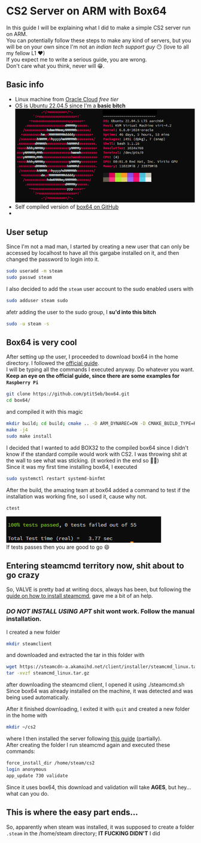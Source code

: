 # CS2 Server on ARM with Box64

In this guide I will be explaining what I did to make a simple CS2 server run on ARM.<br>
You can potentially follow these steps to make any kind of servers, but you will be on your own since I'm not an *indian tech support guy* 😶 (love to all my fellow L1 ❤)<br>
If you expect me to write a serious guide, you are wrong.<br>
Don't care what you think, never will 😁.

## Basic info
- Linux machine from [Oracle Cloud](https://www.oracle.com/it/cloud/sign-in.html?intcmp=OcomFreeTier) *free tier* 
- OS is Ubuntu 22.04.5 since I'm a **basic bitch** ![Neofetch](./images/neofetch.png)
- Self compiled version of [box64 on GitHub](https://github.com/ptitSeb/box64) 
- 

## User setup
Since I'm not a mad man, I started by creating a new user that can only be accessed by localhost to have all this gargabe installed on it, and then changed the password to login into it.
```bash
sudo useradd -m steam
sudo passwd steam
```
I also decided to add the `steam` user account to the sudo enabled users with
```bash
sudo adduser steam sudo
```
afetr adding the user to the sudo group, I **su'd into this bitch**
```bash
sudo -u steam -s
```

## Box64 is very cool
After setting up the user, I proceeded to download box64 in the home directory.
I followed the [official guide](https://github.com/ptitSeb/box64/blob/main/docs/COMPILE.md).<br>
I will be typing all the commands I executed anyway. Do whatever you want.<br>
**Keep an eye on the official guide, since there are some examples for `Raspberry Pi`**
```bash
git clone https://github.com/ptitSeb/box64.git
cd box64/
```
and compiled it with this magic
```bash
mkdir build; cd build; cmake .. -D ARM_DYNAREC=ON -D CMAKE_BUILD_TYPE=RelWithDebInfo -D BOX32=ON -D BOX32_BINFMT=ON
make -j4
sudo make install
```
I decided that I wanted to add BOX32 to the compiled box64 since I didn't know if the standard compile would work with CS2. I was throwing shit at the wall to see what was sticking. (it worked in the end so 🤷‍♂️)<br>
Since it was my first time installing box64, I executed
```bash
sudo systemctl restart systemd-binfmt
```
After the build, the amazing team at box64 added a command to test if the installation was working fine, so I used it, cause why not.
```bash
ctest
```
![Ctest](./images/ctest_pass.png)<br>
If tests passes then you are good to go 😄

## Entering steamcmd territory now, shit about to go crazy
So, VALVE is pretty bad at writing docs, always has been, but following the [guide on how to install steamcmd](https://developer.valvesoftware.com/wiki/SteamCMD#Manually), gave me a bit of an help.<br>
### ***DO NOT INSTALL USING APT*** shit wont work. Follow the manual installation.
I created a new folder
```bash
mkdir steamclient
```
and downloaded and extracted the tar in this folder with
```bash
wget https://steamcdn-a.akamaihd.net/client/installer/steamcmd_linux.tar.gz
tar -xvzf steamcmd_linux.tar.gz 
```
after downloading the steamcmd client, I opened it using ./steamcmd.sh
Since box64 was already installed on the machine, it was detected and was being used automatically.

After it finished downloading, I exited it with `quit` and created a new folder in the home with
```bash
mkdir ~/cs2
```
where I then installed the server following [this guide](https://developer.valvesoftware.com/wiki/Counter-Strike_2/Dedicated_Servers) (partially).<br>
After creating the folder I run steamcmd again and executed these commands:
```bash
force_install_dir /home/steam/cs2
login anonymous
app_update 730 validate
```
Since it uses box64, this download and validation will take **AGES**, but hey... what can you do.

## This is where the easy part ends...
So, apparently when steam was installed, it was supposed to create a folder `.steam` in the /home/steam directory; **IT FUCKING DIDN'T**
I did
```bash
